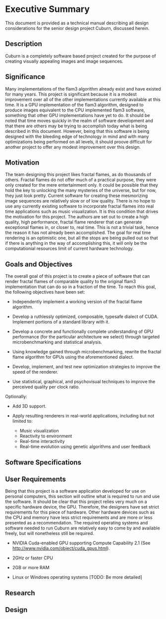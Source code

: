 # Executive Summary

This document is provided as a technical manual describing all design considerations for the senior design project Cuburn, discussed herein.

## Description

Cuburn is a completely software based project created for the purpose of creating visually appealing images and image sequences.

## Significance

Many implementations of the flam3 algorithm already exist and have existed for many years.  This project is significant because it is a modest improvement over all of the other implementations currently available at this time.  It is a GPU implementation of the flam3 algorithm, designed to produce images equivalent to the CPU implemented flam3 software, something that other GPU implementations have yet to do.  It should be noted that time moves quickly in the realm of software development and that there are others may be trying to accomplish today what is being described in this document.  However, being that this software is being designed with the bleeding edge of technology in mind and with many optimizations being performed on all levels, it should proove difficult for another project to offer any modest improvement over this design.

## Motivation

The team designing this project likes fractal flames, as do thousands of others.  Fractal flames do not offer much of a practical purpose, they were only created for the mere entertainment only.  It could be possible that they hold the key to unlocking the many mysteries of the universe, but for now, they just look pretty.  Current software for creating these mesmorizing image sequences are relatively slow or of low quality.  There is no hope to use any currently existing software to incorporate fractal flames into real time applications such as music visualization.  It is this condition that drives the motivation for this project.  The authors are set out to create a high quality, high performance, fractal flame renderer that can generate exceptional flames in, or closer to, real time.  This is not a trivial task, hence the reason it has not already been accomplished.  The goal for real time rendering is an optimistic one, but all the stops are being pulled out so that if there is anything in the way of accomplishing this, it will only be the computationial resources limit of current hardware technology.

## Goals and Objectives

The overall goal of this project is to create a piece of software that can render fractal flames of comparable quality to the original flam3 implementation that can do so in a fraction of the time.  To reach this goal, the following objectives have been set:

- Independently implement a working version of the fractal flame algorithm.

- Develop a ruthlessly optimized, composable, typesafe dialect of CUDA.
  Implement portions of a standard library with it.

- Develop a concrete and functionally complete understanding of GPU performance
  (for the particular architecture we select) through targeted
  microbenchmarking and statistical analysis.

- Using knowledge gained through microbenchmarking, rewrite the fractal flame
  algorithm for GPUs using the aforementioned dialect.

- Develop, implement, and test new optimization strategies to improve the speed
  of the renderer.

- Use statistical, graphical, and psychovisual techniques to improve the
  perceived quality per clock ratio.

Optionally:

- Add 3D support.

- Apply resulting renderers in real-world applications, including but not
  limited to:
    - Music visualization
    - Reactivity to environment
    - Real-time interactivity
    - Real-time evolution using genetic algorithms and user feedback
    
## Software Specifications

## User Requirements

Being that this project is a software application developed for use on personal computers, this section will outline what is required to run and use the software.  It should be clear that this project relies very much on a specific hardware device, the GPU.  Therefore, the designers have set strict requirements for this piece of hardware.  Other hardware devices such as the CPU and memory have less strict requirements and are more or less presented as a recommendation.  The required operating systems and software needed to run Cuburn are relatively easy to come by and available freely, but will nonetheless still be required.

- NVIDIA Cuda-enabled GPU supporting Compute Capability 2.1 (See http://www.nvidia.com/object/cuda_gpus.html).

- 2GHz or faster CPU

- 2GB or more RAM

- Linux or Windows operating systems [TODO: Be more detailed]

## Research

## Design
